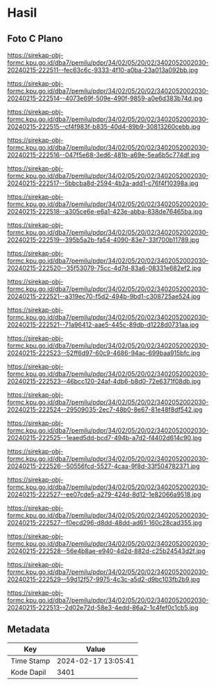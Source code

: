 # Hasil

## Foto C Plano

https://sirekap-obj-formc.kpu.go.id/dba7/pemilu/pdpr/34/02/05/20/02/3402052002030-20240215-222511--fec63c6c-9333-4f10-a0ba-23a013a092bb.jpg

https://sirekap-obj-formc.kpu.go.id/dba7/pemilu/pdpr/34/02/05/20/02/3402052002030-20240215-222514--4073e69f-509e-490f-9859-a0e6d383b74d.jpg

https://sirekap-obj-formc.kpu.go.id/dba7/pemilu/pdpr/34/02/05/20/02/3402052002030-20240215-222515--cf4f983f-b835-40d4-89b9-30813260cebb.jpg

https://sirekap-obj-formc.kpu.go.id/dba7/pemilu/pdpr/34/02/05/20/02/3402052002030-20240215-222516--047f5e68-3ed6-481b-a69e-5ea6b5c774df.jpg

https://sirekap-obj-formc.kpu.go.id/dba7/pemilu/pdpr/34/02/05/20/02/3402052002030-20240215-222517--5bbcba8d-2594-4b2a-add1-c76f4f10398a.jpg

https://sirekap-obj-formc.kpu.go.id/dba7/pemilu/pdpr/34/02/05/20/02/3402052002030-20240215-222518--a305ce6e-e6a1-423e-abba-838de76465ba.jpg

https://sirekap-obj-formc.kpu.go.id/dba7/pemilu/pdpr/34/02/05/20/02/3402052002030-20240215-222519--395b5a2b-fa54-4090-83e7-33f700b11789.jpg

https://sirekap-obj-formc.kpu.go.id/dba7/pemilu/pdpr/34/02/05/20/02/3402052002030-20240215-222520--35f53079-75cc-4d7d-83a6-08331e682ef2.jpg

https://sirekap-obj-formc.kpu.go.id/dba7/pemilu/pdpr/34/02/05/20/02/3402052002030-20240215-222521--a319ec70-f5d2-494b-9bd1-c308725ae524.jpg

https://sirekap-obj-formc.kpu.go.id/dba7/pemilu/pdpr/34/02/05/20/02/3402052002030-20240215-222521--71a96412-aae5-445c-89db-d1228d0731aa.jpg

https://sirekap-obj-formc.kpu.go.id/dba7/pemilu/pdpr/34/02/05/20/02/3402052002030-20240215-222523--52ff6d97-60c9-4686-94ac-699baa915bfc.jpg

https://sirekap-obj-formc.kpu.go.id/dba7/pemilu/pdpr/34/02/05/20/02/3402052002030-20240215-222523--46bcc120-24af-4db6-b8d0-72e6371f08db.jpg

https://sirekap-obj-formc.kpu.go.id/dba7/pemilu/pdpr/34/02/05/20/02/3402052002030-20240215-222524--29509035-2ec7-48b0-8e67-81e48f8df542.jpg

https://sirekap-obj-formc.kpu.go.id/dba7/pemilu/pdpr/34/02/05/20/02/3402052002030-20240215-222525--1eaed5dd-bcd7-494b-a7d2-f4402d614c90.jpg

https://sirekap-obj-formc.kpu.go.id/dba7/pemilu/pdpr/34/02/05/20/02/3402052002030-20240215-222526--50556fcd-5527-4caa-9f8d-33f504782371.jpg

https://sirekap-obj-formc.kpu.go.id/dba7/pemilu/pdpr/34/02/05/20/02/3402052002030-20240215-222527--ee07cde5-a279-424d-8d12-1e82066a9518.jpg

https://sirekap-obj-formc.kpu.go.id/dba7/pemilu/pdpr/34/02/05/20/02/3402052002030-20240215-222527--f0ecd296-d8dd-48dd-ad61-160c28cad355.jpg

https://sirekap-obj-formc.kpu.go.id/dba7/pemilu/pdpr/34/02/05/20/02/3402052002030-20240215-222528--56e4b8ae-e940-4d2d-882d-c25b24543d2f.jpg

https://sirekap-obj-formc.kpu.go.id/dba7/pemilu/pdpr/34/02/05/20/02/3402052002030-20240215-222529--59d12f57-9975-4c3c-a5d2-d9bc103fb2b9.jpg

https://sirekap-obj-formc.kpu.go.id/dba7/pemilu/pdpr/34/02/05/20/02/3402052002030-20240215-222513--2d02e72d-58e3-4edd-86a2-1c4fef0c1cb5.jpg


## Metadata

| Key        | Value               |
| ---------- | ------------------- |
| Time Stamp | 2024-02-17 13:05:41 |
| Kode Dapil | 3401                |



